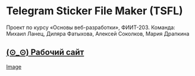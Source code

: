# Telegram Sticker File Maker (TSFL)
 Проект по курсу «Основы веб-разработки», ФИИТ-203. Команда: Михаил Ланец, Диляра Фатыхова, Алексей Соколков, Мария Драпкина  

## [(⊙_⊙) Рабочий сайт](https://converter-to-telegram-stickers.github.io/)  

[Image](readme.png)